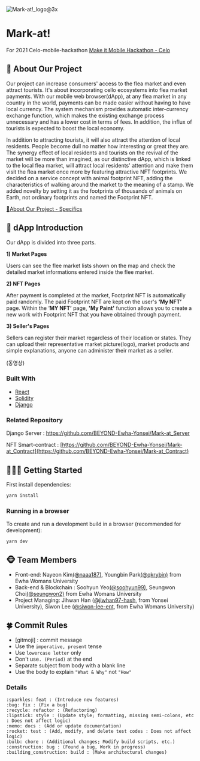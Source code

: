 ![Mark-at!_logo@3x](https://user-images.githubusercontent.com/56113089/114513563-481e8b00-9c75-11eb-89d5-aed12eccfd98.png)

# Mark-at!

For 2021 Celo-mobile-hackathon
[Make it Mobile Hackathon - Celo](https://gitcoin.co/hackathon/mobile-celo/onboard)

## 🔎 About Our Project

Our project can increase consumers' access to the flea market and even attract tourists. It's about incorporating cello ecosystems into flea market payments. With our mobile web browser(dApp), at any flea market in any country in the world, payments can be made easier without having to have local currency. The system mechanism provides automatic inter-currency exchange function, which makes the existing exchange process unnecessary and has a lower cost in terms of fees. In addition, the influx of tourists is expected to boost the local economy. 

In addition to attracting tourists, it will also attract the attention of local residents. People become dull no matter how interesting or great they are. The synergy effect of local residents and tourists on the revival of the market will be more than imagined, as our distinctive dApp, which is linked to the local flea market, will attract local residents' attention and make them visit the flea market once more by featuring attractive NFT footprints. We decided on a service concept with animal footprint NFT, adding the characteristics of walking around the market to the meaning of a stamp. We added novelty by setting it as the footprints of thousands of animals on Earth, not ordinary footprints and named the Footprint NFT.

[🔎About Our Project - Specifics](https://www.notion.so/About-Our-Project-Specifics-e56e5926541f471498bcb8793e39fff5)

## 📱 dApp Introduction

Our dApp is divided into three parts.

**1) Market Pages**

Users can see the flee market lists shown on the map and check the detailed market informations entered inside the flee market.

**2) NFT Pages**

After payment is completed at the market, Footprint NFT is automatically paid randomly. The paid Footprint NFT are kept on the user's **‘My NFT’** page. Within the ‘**MY NFT’** page, **'My Paint'** function allows you to create a new work with Footprint NFT that you have obtained through payment.

**3) Seller's Pages**

Sellers can register their market regardless of their location or states. They can upload their representative market picture(logo), market products and simple explanations, anyone can administer their market as a seller.

(동영상)

### Built With

- [React](https://reactjs.org)
- [Solidity](https://docs.soliditylang.org/en/v0.8.3/)
- [Django](https://www.djangoproject.com)

### Related Repository

Django Server : https://github.com/BEYOND-Ewha-Yonsei/Mark-at_Server

NFT Smart-contract : [https://github.com/BEYOND-Ewha-Yonsei/Mark-at_Contract](https://github.com/BEYOND-Ewha-Yonsei/Mark-at_Contract)


## 🏃🏻‍♀️ Getting Started

First install dependencies:

```python
yarn install
```

### **Running in a browser**

To create and run a development build in a browser (recommended for development):

```python
yarn dev
```


## 🐵 Team Members

- Front-end: Nayeon Kim[(@naaa187)](https://github.com/naaa187), Youngbin Park[(@qkrybin)](https://github.com/qkrybin) from Ewha Womans University
- Back-end & Blockchain : Soohyun Yeo[(@soohyun99)](https://github.com/soohyun99), Seungwon Choi[(@seungwon2)](https://github.com/seungwon2) from Ewha Womans University
- Project Managing: Jihwan Han ([@jiwhan97-hash](https://github.com/jihwan97-hash), from Yonsei University), Siwon Lee ([@siwon-lee-ent](https://github.com/siwon-lee-ent), from Ewha Womans University)



## 🍀 Commit Rules

- [gitmoji] <type> : commit message
- Use the `imperative, present` tense
- Use `lowercase letter` only
- Don't use`. (Period)` at the end
- Separate subject from body with a blank line
- Use the body to explain `"What & Why"`  not `"How"`

### Details

```
:sparkles: feat : (Introduce new features)
:bug: fix : (Fix a bug)
:recycle: refactor : (Refactoring)
:lipstick: style : (Update style; formatting, missing semi-colons, etc : Does not affect logic)
:memo: docs : (Add or update documentation)
:rocket: test : (Add, modify, and delete test codes : Does not affect logic)
:bulb: chore : (Additional changes; Modify build scripts, etc.)
:construction: bug : (Found a bug, Work in progress)
:building_construction: build : (Make architectural changes)
```

